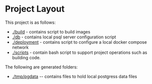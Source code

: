 # Project Layout

This project is as follows:

* [./build](../build/) - contains script to build images
* [./db](../db/) - contains local psql server configuration script
* [./deployment](../deployment/) - contains script to configure a local docker compose network
* [./scripts](../scripts/) - contain bash script to support project operations such as building code.

The following are generated folders:

* [./tmp/pgdata](../tmp/pgdata) -- contains files to hold local postgress data files 